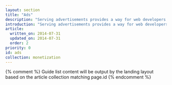 ```yaml
---
layout: section
title: "Ads"
description: "Serving advertisements provides a way for web developers to make their content and site free while still earning money. Learn how ads work and how to serve responsive ads on your site."
introduction: "Serving advertisements provides a way for web developers to make their content and site free while still earning money. Learn how ads work and how to serve responsive ads on your site."
article:
  written_on: 2014-07-31
  updated_on: 2014-07-31
  order: 2
priority: 0
id: ads
collection: monetization
---
```


{% comment %}
Guide list content will be output by the landing layout based on the article collection matching page.id
{% endcomment %}
